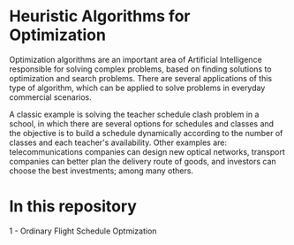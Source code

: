 # Heuristic Algorithms for Optimization

Optimization algorithms are an important area of Artificial Intelligence responsible for solving complex problems, based on finding solutions to optimization and search problems. There are several applications of this type of algorithm, which can be applied to solve problems in everyday commercial scenarios. 

A classic example is solving the teacher schedule clash problem in a school, in which there are several options for schedules and classes and the objective is to build a schedule dynamically according to the number of classes and each teacher's availability. Other examples are: telecommunications companies can design new optical networks, transport companies can better plan the delivery route of goods, and investors can choose the best investments; among many others.

# In this repository

1 - Ordinary Flight Schedule Optmization 

